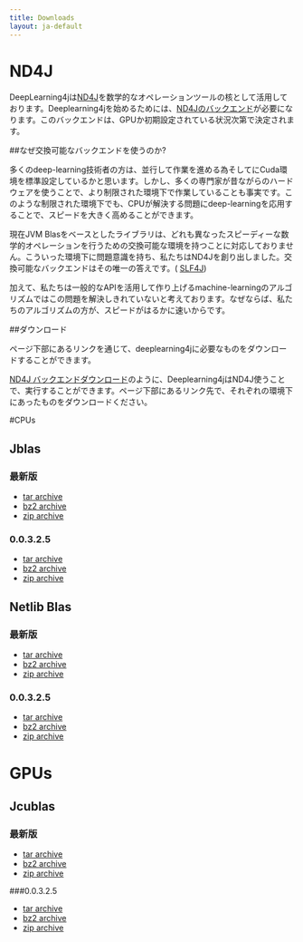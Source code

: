 ```yaml
---
title: Downloads
layout: ja-default
---
```


# ND4J

DeepLearning4jは[ND4J](http://nd4j.org/)を数学的なオペレーションツールの核として活用しております。Deeplearning4jを始めるためには、[ND4Jのバックエンド](http://nd4j.org/downloads.html)が必要になります。このバックエンドは、GPUか初期設定されている状況次第で決定されます。

##なぜ交換可能なバックエンドを使うのか?

多くのdeep-learning技術者の方は、並行して作業を進める為そしてにCuda環境を標準設定しているかと思います。しかし、多くの専門家が昔ながらのハードウェアを使うことで、より制限された環境下で作業していることも事実です。このような制限された環境下でも、CPUが解決する問題にdeep-learningを応用することで、スピードを大きく高めることができます。

現在JVM Blasをベースとしたライブラリは、どれも異なったスピーディーな数学的オペレーションを行うための交換可能な環境を持つことに対応しておりません。こういった環境下に問題意識を持ち、私たちはND4Jを創り出しました。交換可能なバックエンドはその唯一の答えです。( [SLF4J](http://slf4j.org/))

加えて、私たちは一般的なAPIを活用して作り上げるmachine-learningのアルゴリズムではこの問題を解決しきれていないと考えております。なぜならば、私たちのアルゴリズムの方が、スピードがはるかに速いからです。

##ダウンロード

ページ下部にあるリンクを通じて、deeplearning4jに必要なものをダウンロードすることができます。

[ND4J バックエンドダウンロード](http://nd4j.org/downloads.html)のように、Deeplearning4jはND4J使うことで、実行することができます。ページ下部にあるリンク先で、それぞれの環境下にあったものをダウンロードください。

#CPUs

## Jblas

### 最新版
* [tar archive](https://s3.amazonaws.com/dl4j-distribution/releases/latest/jblas/deeplearning4j-dist-bin.tar.gz)
* [bz2 archive](https://s3.amazonaws.com/dl4j-distribution/releases/latest/jblas/deeplearning4j-dist-bin.tar.bz2)
* [zip archive](https://s3.amazonaws.com/dl4j-distribution/releases/latest/jblas/deeplearning4j-dist-bin.zip)

### 0.0.3.2.5
* [tar archive](https://s3.amazonaws.com/dl4j-distribution/releases/0.0.3.2.5/jblas/deeplearning4j-dist-bin.tar.gz)
* [bz2 archive](https://s3.amazonaws.com/dl4j-distribution/releases/0.0.3.2.5/jblas/deeplearning4j-dist-bin.tar.bz2)
* [zip archive](https://s3.amazonaws.com/dl4j-distribution/releases/0.0.3.2.5/jblas/deeplearning4j-dist-bin.zip)

## Netlib Blas

### 最新版
* [tar archive](https://s3.amazonaws.com/dl4j-distribution/releases/latest/netlib-blas/deeplearning4j-dist-bin.tar.gz)
* [bz2 archive](https://s3.amazonaws.com/dl4j-distribution/releases/latest/netlib-blas/deeplearning4j-dist-bin.tar.bz2)
* [zip archive](https://s3.amazonaws.com/dl4j-distribution/releases/latest/netlib-blas/deeplearning4j-dist-bin.zip)

### 0.0.3.2.5
* [tar archive](https://s3.amazonaws.com/dl4j-distribution/releases/0.0.3.2.5/jblas/deeplearning4j-dist-bin.tar.gz)
* [bz2 archive](https://s3.amazonaws.com/dl4j-distribution/releases/0.0.3.2.5/jblas/deeplearning4j-dist-bin.tar.bz2)
* [zip archive](https://s3.amazonaws.com/dl4j-distribution/releases/0.0.3.2.5/jblas/deeplearning4j-dist-bin.zip)

# GPUs

## Jcublas

### 最新版
* [tar archive](https://s3.amazonaws.com/dl4j-distribution/releases/latest/jcublas/deeplearning4j-dist-bin.tar.gz)
* [bz2 archive](https://s3.amazonaws.com/dl4j-distribution/releases/latest/jcublas/deeplearning4j-dist-bin.tar.bz2)
* [zip archive](https://s3.amazonaws.com/dl4j-distribution/releases/latest/jcublas/deeplearning4j-dist-bin.zip)

###0.0.3.2.5
* [tar archive](https://s3.amazonaws.com/dl4j-distribution/releases/0.0.3.2.5/jcublas/deeplearning4j-dist-bin.tar.gz)
* [bz2 archive](https://s3.amazonaws.com/dl4j-distribution/releases/0.0.3.2.5/jcublas/deeplearning4j-dist-bin.tar.bz2)
* [zip archive](https://s3.amazonaws.com/dl4j-distribution/releases/0.0.3.2.5/jcublas/deeplearning4j-dist-bin.zip)
